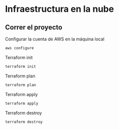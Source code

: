 # Infraestructura en la nube

## Correr el proyecto

Configurar la cuenta de AWS en la máquina local

```bash
aws configure
```

Terraform init

```bash
terraform init
```

Terraform plan

```bash
terraform plan
```

Terraform apply

```bash
terraform apply
```

Terraform destroy

```bash
terraform destroy
```